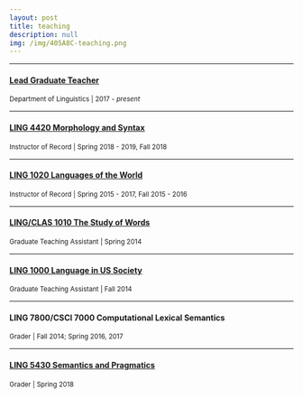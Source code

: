 ```yaml
---
layout: post
title: teaching
description: null
img: /img/405A8C-teaching.png
---
```


***
<sub></sub>
<h4><a href="http://www.colorado.edu/gtp/lead-network">Lead Graduate Teacher</a></h4>
<sup>Department of Linguistics | 2017 - <i>present</i></sup>

***
<sub></sub>
<h4><a href="http://catalog.colorado.edu/search/?P=LING%204420">LING 4420 Morphology and Syntax</a></h4>
<sup>Instructor of Record | Spring 2018 - 2019, Fall 2018</sup>

***
<sub></sub>
<h4><a href="http://catalog.colorado.edu/search/?P=LING%201020">LING 1020 Languages of the World</a></h4>
<sup>Instructor of Record | Spring 2015 - 2017, Fall 2015 - 2016</sup>  
  
***
<sub></sub>
<h4><a href="http://catalog.colorado.edu/search/?P=LING%201010">LING/CLAS 1010 The Study of Words</a></h4>
<sup>Graduate Teaching Assistant | Spring 2014</sup>

***
<sub></sub>
<h4><a href="http://catalog.colorado.edu/search/?P=LING%201000">LING 1000 Language in US Society</a></h4>
<sup>Graduate Teaching Assistant | Fall 2014</sup>

***
<sub></sub>
<h4>LING 7800/CSCI 7000 Computational Lexical Semantics</h4>
<sup>Grader | Fall 2014; Spring 2016, 2017</sup>

***
<sub></sub>
<h4><a href="http://catalog.colorado.edu/search/?P=LING%205430">LING 5430 Semantics and Pragmatics</a></h4>
<sup>Grader | Spring 2018</sup>
